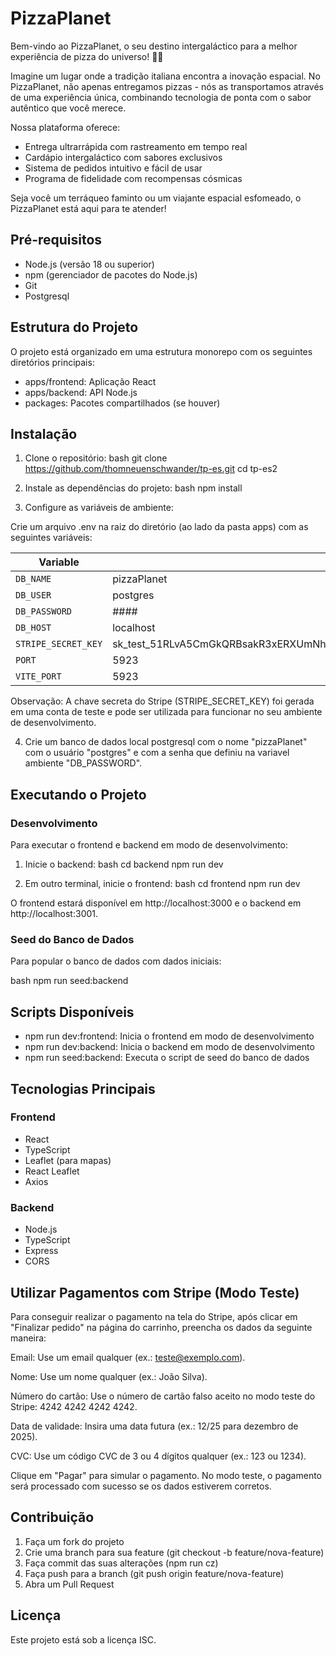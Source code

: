 # PizzaPlanet

Bem-vindo ao PizzaPlanet, o seu destino intergaláctico para a melhor experiência de pizza do universo! 🚀🍕

Imagine um lugar onde a tradição italiana encontra a inovação espacial. No PizzaPlanet, não apenas entregamos pizzas - nós as transportamos através de uma experiência única, combinando tecnologia de ponta com o sabor autêntico que você merece.

Nossa plataforma oferece:
- Entrega ultrarrápida com rastreamento em tempo real
- Cardápio intergaláctico com sabores exclusivos
- Sistema de pedidos intuitivo e fácil de usar
- Programa de fidelidade com recompensas cósmicas

Seja você um terráqueo faminto ou um viajante espacial esfomeado, o PizzaPlanet está aqui para te atender!

## Pré-requisitos

- Node.js (versão 18 ou superior)
- npm (gerenciador de pacotes do Node.js)
- Git
- Postgresql

## Estrutura do Projeto

O projeto está organizado em uma estrutura monorepo com os seguintes diretórios principais:

- apps/frontend: Aplicação React
- apps/backend: API Node.js
- packages: Pacotes compartilhados (se houver)

## Instalação

1. Clone o repositório:
bash
git clone https://github.com/thomneuenschwander/tp-es.git
cd tp-es2


2. Instale as dependências do projeto:
bash
npm install


3. Configure as variáveis de ambiente:

Crie um arquivo .env na raiz do diretório (ao lado da pasta apps) com as seguintes variáveis:

| Variable            | Value                                                                 |
|---------------------|-----------------------------------------------------------------------|
| `DB_NAME`           | pizzaPlanet                                                           |
| `DB_USER`           | postgres                                                              |
| `DB_PASSWORD`       | ####                                                                  |
| `DB_HOST`           | localhost                                                             |
| `STRIPE_SECRET_KEY` | sk_test_51RLvA5CmGkQRBsakR3xERXUmNhsQh2cmFKRIUpHFGRDoq7L7W1as2M7IQUX0RtbVuafKjnLIrjnDiXjBDurrv5ek00KCMOqNb3 |
| `PORT`              | 5923                                                                  |
| `VITE_PORT`         | 5923                                                                  |

Observação: A chave secreta do Stripe (STRIPE_SECRET_KEY) foi gerada em uma conta de teste e pode ser utilizada para funcionar no seu ambiente de desenvolvimento.

4. Crie um banco de dados local postgresql com o nome "pizzaPlanet" com o usuário "postgres" e com a senha que definiu na variavel ambiente "DB_PASSWORD".

## Executando o Projeto

### Desenvolvimento

Para executar o frontend e backend em modo de desenvolvimento:

1. Inicie o backend:
bash
cd backend
npm run dev


2. Em outro terminal, inicie o frontend:
bash
cd frontend
npm run dev


O frontend estará disponível em http://localhost:3000 e o backend em http://localhost:3001.

### Seed do Banco de Dados

Para popular o banco de dados com dados iniciais:

bash
npm run seed:backend


## Scripts Disponíveis

- npm run dev:frontend: Inicia o frontend em modo de desenvolvimento
- npm run dev:backend: Inicia o backend em modo de desenvolvimento
- npm run seed:backend: Executa o script de seed do banco de dados


## Tecnologias Principais

### Frontend
- React
- TypeScript
- Leaflet (para mapas)
- React Leaflet
- Axios

### Backend
- Node.js
- TypeScript
- Express
- CORS

## Utilizar Pagamentos com Stripe (Modo Teste)
Para conseguir realizar o pagamento na tela do Stripe, após clicar em "Finalizar pedido" na página do carrinho, preencha os dados da seguinte maneira:

Email: Use um email qualquer (ex.: teste@exemplo.com).

Nome: Use um nome qualquer (ex.: João Silva).

Número do cartão: Use o número de cartão falso aceito no modo teste do Stripe: 4242 4242 4242 4242.

Data de validade: Insira uma data futura (ex.: 12/25 para dezembro de 2025).

CVC: Use um código CVC de 3 ou 4 dígitos qualquer (ex.: 123 ou 1234).

Clique em "Pagar" para simular o pagamento. No modo teste, o pagamento será processado com sucesso se os dados estiverem corretos.

## Contribuição

1. Faça um fork do projeto
2. Crie uma branch para sua feature (git checkout -b feature/nova-feature)
3. Faça commit das suas alterações (npm run cz)
4. Faça push para a branch (git push origin feature/nova-feature)
5. Abra um Pull Request

## Licença

Este projeto está sob a licença ISC.
